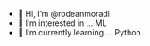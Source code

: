 - 👋 Hi, I’m @rodeanmoradi
- 👀 I’m interested in ... ML
- 🌱 I’m currently learning ... Python

<!---
rodeanmoradi/rodeanmoradi is a ✨ special ✨ repository because its `README.md` (this file) appears on your GitHub profile.
You can click the Preview link to take a look at your changes.
--->
